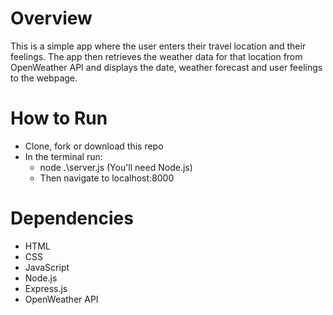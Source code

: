 # Overview
This is a simple app where the user enters their travel location and their feelings. The app then retrieves the weather data for that location from OpenWeather API and displays the date, weather forecast and user feelings to the webpage.

# How to Run
* Clone, fork or download this repo
* In the terminal run:
  * node .\server.js (You'll need Node.js)
  * Then navigate to localhost:8000
  
 # Dependencies
 * HTML
 * CSS
 * JavaScript
 * Node.js
 * Express.js
 * OpenWeather API
